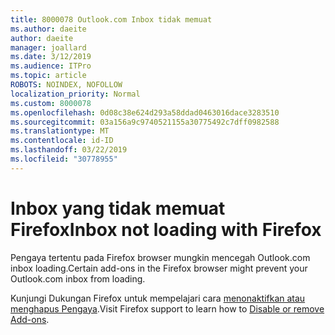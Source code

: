 ```yaml
---
title: 8000078 Outlook.com Inbox tidak memuat
ms.author: daeite
author: daeite
manager: joallard
ms.date: 3/12/2019
ms.audience: ITPro
ms.topic: article
ROBOTS: NOINDEX, NOFOLLOW
localization_priority: Normal
ms.custom: 8000078
ms.openlocfilehash: 0d08c38e624d293a58ddad0463016dace3283510
ms.sourcegitcommit: 03a156a9c9740521155a30775492c7dff0982588
ms.translationtype: MT
ms.contentlocale: id-ID
ms.lasthandoff: 03/22/2019
ms.locfileid: "30778955"
---
```

# <a name="inbox-not-loading-with-firefox"></a><span data-ttu-id="18515-102">Inbox yang tidak memuat Firefox</span><span class="sxs-lookup"><span data-stu-id="18515-102">Inbox not loading with Firefox</span></span>

<span data-ttu-id="18515-103">Pengaya tertentu pada Firefox browser mungkin mencegah Outlook.com inbox loading.</span><span class="sxs-lookup"><span data-stu-id="18515-103">Certain add-ons in the Firefox browser might prevent your Outlook.com inbox from loading.</span></span>
  
<span data-ttu-id="18515-104">Kunjungi Dukungan Firefox untuk mempelajari cara [menonaktifkan atau menghapus Pengaya](https://support.mozilla.org/kb/disable-or-remove-add-ons).</span><span class="sxs-lookup"><span data-stu-id="18515-104">Visit Firefox support to learn how to [Disable or remove Add-ons](https://support.mozilla.org/kb/disable-or-remove-add-ons).</span></span>

